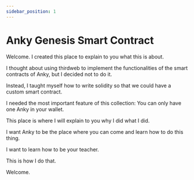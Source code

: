 ```yaml
---
sidebar_position: 1
---
```


# Anky Genesis Smart Contract

Welcome. I created this place to explain to you what this is about.

I thought about using thirdweb to implement the functionalities of the smart contracts of Anky, but I decided not to do it.

Instead, I taught myself how to write solidity so that we could have a custom smart contract.

I needed the most important feature of this collection: You can only have one Anky in your wallet.

This place is where I will explain to you why I did what I did.

I want Anky to be the place where you can come and learn how to do this thing.

I want to learn how to be your teacher.

This is how I do that.

Welcome.
